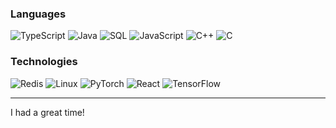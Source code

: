 ### Languages

![TypeScript](https://img.shields.io/badge/-TypeScript-000?style=flat&logo=TypeScript)
![Java](https://img.shields.io/badge/-Java-000?style=flat&logo=Java&logoColor=007396)
![SQL](https://img.shields.io/badge/-SQL-000?style=flat&logo=MySQL)
![JavaScript](https://img.shields.io/badge/-JavaScript-000?style=flat&logo=JavaScript)
![C++](https://img.shields.io/badge/-C++-000?style=flat&logo=c%!b(MISSING)%!b(MISSING)&logoColor=00599C)
![C](https://img.shields.io/badge/-C-000?style=flat&logo=C)


### Technologies

![Redis](https://img.shields.io/badge/-Redis-000?style=flat&logo=Redis)
![Linux](https://img.shields.io/badge/-Linux-000?style=flat&logo=Linux)
![PyTorch](https://img.shields.io/badge/-PyTorch-000?style=flat&logo=PyTorch)
![React](https://img.shields.io/badge/-React-000?style=flat&logo=React)
![TensorFlow](https://img.shields.io/badge/-TensorFlow-000?style=flat&logo=TensorFlow)



---

I had a great time!
